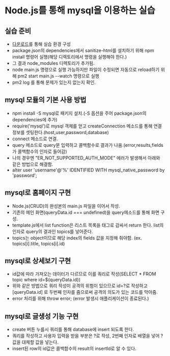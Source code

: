 # Node.js를 통해 mysql을 이용하는 실습

## 실습 준비

* [다운로드](https://github.com/web-n/node.js-mysql/releases/tag/1)를 통해 실습 환경 구성
* package.json의 dependencies에서 sanitize-html를 설치하기 위해 npm install 명령어 실행(해당 디렉토리에서 명령을 실행해야 한다.)
* 그 결과 node_modules 디렉토리가 추가됨.
* node main.js 명령으로 실행 가능하지만 파일이 수정되면 자동으로 reload하기 위해 pm2 start main.js --watch 명령으로 실행
* pm2 log 를 통해 문제가 있는지 없는지 확인.

## mysql 모듈의 기본 사용 방법

* npm install -S mysql로 패키지 설치.(-S 옵션을 주어 package.json의 dependencies에 추가)
* require('mysql')로 mysql 객체를 얻고 createConnection 메소드를 통해 연결 정보를 셋팅한다.(host,user,password,database)
* connect 메소드로 연결.
* query 메소드로 query문 입력하고 콜백함수로 결과가 나옴.(error,results,fields 가 콜백함수의 인자로 들어감)
* 나의 경우엔 "ER_NOT_SUPPORTED_AUTH_MODE" 에러가 발생해서 아래와 같은 방법으로 해결함.
* alter user 'username'@'%' IDENTIFIED WITH mysql_native_password by 'password';

## mysql로 홈페이지 구현

* Node.js(CRUD)의 완성본의 main.js 파일을 이어서 작성.
* 기존의 메인 화면(queryData.id === undefined)을 query메소드를 통해 화면 구성.
* template.js에서 list function은 리스트 목록을 <a>태그로 감싸서 return 한다. list의 인자로 query의 결과인 topics를 넣어준다.
* topics는 object이므로 해당 index의 fields 값을 지정해 줘야함. (ex. topics[i].title, topics[i].id)

## mysql로 상세보기 구현

* id값에 따라 가져오는 데이터가 다르므로 이를 쿼리로 작성(SELECT * FROM topic where id=${queryData.id})
* 위와 같은 방법으로 쿼리 작성이 공격의 위험이 있으므로 id=?로 작성하고 [queryData.id] 로 두번째 인자를 줌으로써 
공격의 의도가 있는 코드를 막아줌.
* error 처리를 위해 throw error; (error 발생시 애플리케이션이 종료된다.)

## mysql로 글생성 기능 구현

* create 버튼 누를시 쿼리를 통해 database에 insert 되도록 한다.
* 쿼리를 작성하고 사용자 입력을 받을 부분은 ?로 작성, 2번째 인자로 배열을 넣어 ?값을 대체할 값을 넣는다.
* insert된 row의 id값은 콜백함수의 result의 insertId로 알 수 있다.

